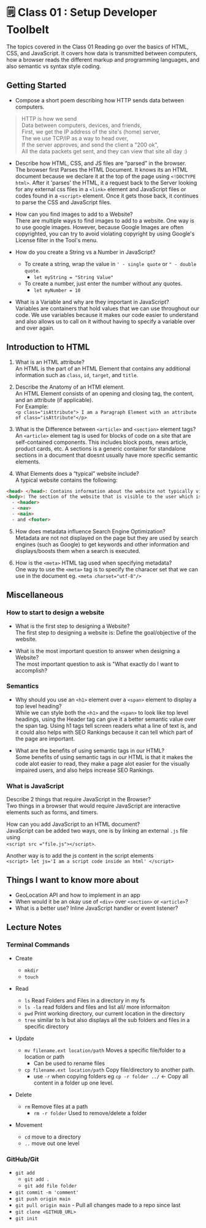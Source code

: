 # 🗒️ Class 01 : Setup Developer Toolbelt

The topics covered in the Class 01 Reading go over the basics of HTML, CSS, and JavaScript. It covers how data is transmitted between computers, how a browser reads the different markup and programming languages, and also semantic vs syntax style coding.

## Getting Started

- Compose a short poem describing how HTTP sends data between computers.  

> HTTP is how we send  
> Data between computers, devices, and friends,  
> First, we get the IP address of the site's (home) server,  
> The we use TCP/IP as a way to head over,  
> If the server approves, and send the client a "200 ok",  
> All the data packets get sent, and they can view that site all day :)  

- Describe how HTML, CSS, and JS files are “parsed” in the browser.  
The browser first Parses the HTML Document. It knows its an HTML document because we declare it at the top of the page using `<!DOCTYPE html>`. After it 'parses' the HTML, it a request back to the Server looking for any external css files in a `<link>` element and JavaScript files or codes found in a `<script>` element. Once it gets those back, it continues to parse the CSS and JavaScript files.

- How can you find images to add to a Website?  
There are multiple ways to find images to add to a website. One way is to use google images. However, because Google Images are often copyrighted, you can try to avoid violating copyright by using Google's License filter in the Tool's menu.

- How do you create a String vs a Number in JavaScript?
  - To create a string, wrap the value in `' - single quote` or `" - double quote`.
    - `let myString = "String Value"`
  - To create a number, just enter the number without any quotes.
    - `let myNumber = 10`

- What is a Variable and why are they important in JavaScript?  
Variables are containers that hold values that we can use throughout our code. We use variables because it makes our code easier to understand and also allows us to call on it without having to specify a variable over and over again.

## Introduction to HTML

1. What is an HTML attribute?  
An HTML is the part of an HTML Element that contains any additional information such as `class`, `id`, `target`, and `title`.

2. Describe the Anatomy of an HTMl element.  
An HTML Element consists of an opening and closing tag, the content, and an attribute (if applicable).  
For Example:  
`<p class="isAttribute"> I am a Paragraph Element with an attribute of class="isAttribute"</p>`

3. What is the Difference between `<article>` and `<section>` element tags?  
An `<article>` element tag is used for blocks of code on a site that are self-contained components. This includes block posts, news article, product cards, etc. A sections is a generic container for standalone sections in a document that doesnt usually have more specific semantic elements.

4. What Elements does a “typical” website include?  
A typical website contains the following:

``` html
<head> </head>: Contains information about the website not typically visible to the user.  
<body>: The section of the website that is visible to the user which is broken down into the following:   
  - <header>
  - <nav>
  - <main>
  - and <footer>
```

5. How does metadata influence Search Engine Optimization?  
Metadata are not not displayed on the page but they are used by search engines (such as Google) to get keywords and other information and displays/boosts them when a search is executed.

6. How is the `<meta>` HTML tag used when specifying metadata?  
One way to use the `<meta>` tag is to specify the characer set that we can use in the document eg. `<meta charset="utf-8"/>`

## Miscellaneous

### How to start to design a website

- What is the first step to designing a Website?  
The first step to designing a website is: Define the goal/objective of the website.

- What is the most important question to answer when designing a Website?  
The most important question to ask is "What exactly do I want to accomplish?

### Semantics

- Why should you use an `<h1>` element over a `<span>` element to display a top level heading?  
While we can style both the `<h1>` and the `<span>` to look like top level headings, using the Header tag can give it a better semantic value over the span tag. Using h1 tags tell screen readers what a line of text is, and it could also helps with SEO Rankings because it can tell which part of the page are important.

- What are the benefits of using semantic tags in our HTML?  
Some benefits of using semantic tags in our HTML is that it makes the code alot easier to read, they make a page alot easier for the visually impaired users, and also helps increase SEO Rankings.

### What is JavaScript

Describe 2 things that require JavaScript in the Browser?  
Two things in a browser that would require JavaScript are interactive elements such as forms, and timers.

How can you add JavaScript to an HTML document?  
JavaScript can be added two ways, one is by linking an external `.js` file  using  
`<script src ="file.js"></script>`.

Another way is to add the js content in the script elements  
`<script> let js='I am a script code inside an html' </script>`

## Things I want to know more about

- GeoLocation API and how to implement in an app
- When would it be an okay use of `<div>` over `<section>` or `<article>`?
- What is a better use? Inline JavaScript handler or event listener?

## Lecture Notes

### Terminal Commands  

- Create
  - `mkdir`
  - `touch`

- Read
  - `ls` Read Folders and Files in a directory in my fs
  - `ls -la` read folders and files and list all/ more informaiton
  - `pwd` Print working directory, our current location in the directory
  - `tree` similar to ls but also displays all the sub folders and files in a specific directory

- Update
  - `mv filename.ext location/path` Moves a specific file/folder to a location or path
    - Can be used to rename files
  - `cp filename.ext location/path` Copy file/directory to another path.
    - use `-r` when copying folders eg `cp -r folder ../` <- Copy all content in a folder up one level.

- Delete
  - `rm` Remove files at a path
    - `rm -r folder` Used to remove/delete a folder

- Movement
  - `cd` move to a directory
  - `..` move out one level

### GitHub/Git

- `git add`
  - `git add .`
  - `git add file folder`
- `git commit -m 'comment'`
- `git push origin main`
- `git pull origin main` - Pull all changes made to a repo since last
- `git clone <GITHUB_URL>`
- `git init`
